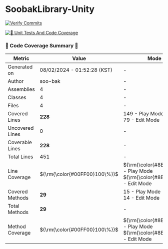 # SoobakLibrary-Unity

[![Verify Commits](https://github.com/soo-bak/SoobakLibrary-Unity/actions/workflows/verify-commits.yml/badge.svg?event=pull_request)](https://github.com/soo-bak/SoobakLibrary-Unity/actions/workflows/verify-commits.yml)

[![🧪 Unit Tests And Code Coverage](https://github.com/soo-bak/SoobakLibrary-Unity/actions/workflows/UnitTestsAndCodeCoverage.yml/badge.svg)](https://github.com/soo-bak/SoobakLibrary-Unity/actions/workflows/UnitTestsAndCodeCoverage.yml)
  ### 🍉 Code Coverage Summary 🧐

  | Metric               | Value                        | Mode Details    |
  |----------------------|------------------------------|----------|
  | Generated on         | 08/02/2024 - 01:52:28 (KST)    | -        |
  | Author               | soo-bak         | -        |
  | Assemblies           | 4     | -        |
  | Classes              | 4        | -        |
  | Files                | 4          | -        |
  | Covered Lines        | **228**   | 149 - Play Mode<br> 79 - Edit Mode |
  | Uncovered Lines      | 0 | -        |
  | Coverable Lines      | **228** | -        |
  | Total Lines          | 451     | -        |
  | Line Coverage        | $\{\\rm{\color{#00FF00}100\\%}}$     | $\{\\rm{\color{#8B0000}65.4\\%}}$ - Play Mode<br> $\{\\rm{\color{#8B0000}34.6\\%}}$ - Edit Mode |
  | Covered Methods      | **29** | 15 - Play Mode<br> 14 - Edit Mode |
  | Total Methods        | **29**   | -        |
  | Method Coverage      | $\{\\rm{\color{#00FF00}100\\%}}$   | $\{\\rm{\color{#8B0000}51.7\\%}}$ - Play Mode<br> $\{\\rm{\color{#8B0000}48.3\\%}}$ - Edit Mode |
